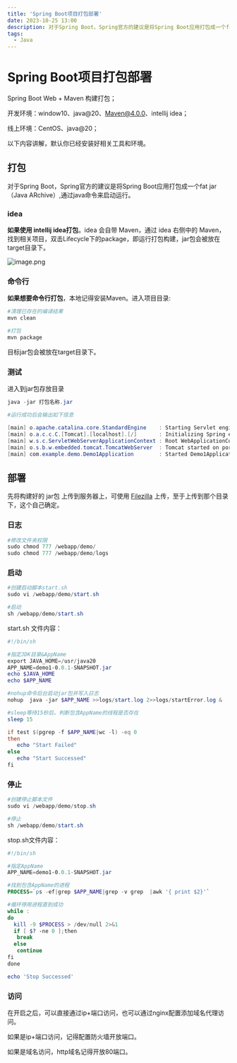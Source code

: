 ```yaml
---
title: 'Spring Boot项目打包部署'
date: 2023-10-25 13:00
description: 对于Spring Boot，Spring官方的建议是将Spring Boot应用打包成一个fat jar（Java ARchive）,通过java命令来启动运行
tags: 
  - Java
---
```


# Spring Boot项目打包部署

Spring Boot Web + Maven 构建打包；

开发环境：window10、java@20、Maven@4.0.0、intellij idea；

线上环境：CentOS、java@20；

以下内容讲解，默认你已经安装好相关工具和环境。

## 打包

对于Spring Boot，Spring官方的建议是将Spring Boot应用打包成一个fat jar（Java ARchive）,通过java命令来启动运行。

### idea

**如果使用 intellij idea打包**。idea 会自带 Maven，通过 idea 右侧中的 Maven，找到相关项目，双击Lifecycle下的package，即运行打包构建，jar包会被放在target目录下。

![image.png](/image/102501.png)

### 命令行

**如果想要命令行打包**，本地记得安装Maven。进入项目目录:

```powershell
#清理已存在的编译结果
mvn clean

#打包
mvn package
```
目标jar包会被放在target目录下。

### 测试

进入到jar包存放目录
```powershell
java -jar 打包名称.jar

#运行成功后会输出如下信息

[main] o.apache.catalina.core.StandardEngine    : Starting Servlet engine: [Apache Tomcat/10.1.12]
[main] o.a.c.c.C.[Tomcat].[localhost].[/]       : Initializing Spring embedded WebApplicationContext
[main] w.s.c.ServletWebServerApplicationContext : Root WebApplicationContext: initialization completed in 947 ms
[main] o.s.b.w.embedded.tomcat.TomcatWebServer  : Tomcat started on port(s): 8989 (http) with context path ''
[main] com.example.demo.Demo1Application        : Started Demo1Application in 1.581 seconds (process running for 1.909)

```

## 部署

先将构建好的 jar包 上传到服务器上，可使用 [Filezilla](https://filezilla-project.org/) 上传，至于上传到那个目录下，这个自己确定。

### 日志

```powershell
#修改文件夹权限
sudo chmod 777 /webapp/demo/
sudo chmod 777 /webapp/demo/logs
```

### 启动

```powershell
#创建启动脚本start.sh
sudo vi /webapp/demo/start.sh

#启动
sh /webapp/demo/start.sh
```
start.sh 文件内容：
```powershell
#!/bin/sh

#指定JDK目录&AppName
export JAVA_HOME=/usr/java20
APP_NAME=demo1-0.0.1-SNAPSHOT.jar
echo $JAVA_HOME
echo $APP_NAME

#nohup命令后台启动jar包并写入日志
nohup  java -jar $APP_NAME >>logs/start.log 2>>logs/startError.log &

#sleep等待15秒后，判断包含AppName的线程是否存在
sleep 15

if test $(pgrep -f $APP_NAME|wc -l) -eq 0
then
   echo "Start Failed"
else
   echo "Start Successed"
fi
```

### 停止

```powershell
#创建停止脚本文件
sudo vi /webapp/demo/stop.sh

#停止
sh /webapp/demo/start.sh
```
stop.sh文件内容：
```powershell
#!/bin/sh

#指定AppName
APP_NAME=demo1-0.0.1-SNAPSHOT.jar

#找到包含AppName的进程
PROCESS=`ps -ef|grep $APP_NAME|grep -v grep  |awk '{ print $2}'`

#循环停用进程直到成功
while :
do
  kill -9 $PROCESS > /dev/null 2>&1
  if [ $? -ne 0 ];then
   break
  else
   continue
fi
done

echo 'Stop Successed'
```

### 访问

在开启之后，可以直接通过ip+端口访问，也可以通过nginx配置添加域名代理访问。

如果是ip+端口访问，记得配置防火墙开放端口。

如果是域名访问，http域名记得开放80端口。
